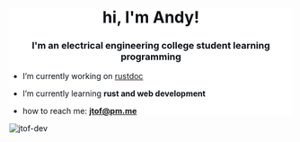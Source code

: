 <div style="background-color: white; color: #0C1117">
<h1 align="center">hi, I'm Andy!</h1>
<h3 align="center">I'm an electrical engineering college student learning programming</h3>


- I’m currently working on [rustdoc](https://github.com/jtof-dev/rustdoc)

- I’m currently learning **rust and web development**

- how to reach me: **jtof@pm.me**

<img align="left" src="https://github-readme-stats.vercel.app/api/top-langs?username=jtof-dev&show_icons=true&locale=en&layout=compact" alt="jtof-dev" />
</div>